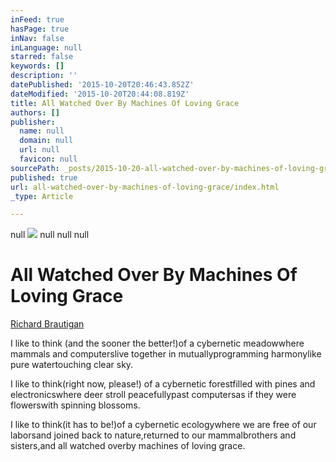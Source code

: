 ```yaml
---
inFeed: true
hasPage: true
inNav: false
inLanguage: null
starred: false
keywords: []
description: ''
datePublished: '2015-10-20T20:46:43.852Z'
dateModified: '2015-10-20T20:44:08.819Z'
title: All Watched Over By Machines Of Loving Grace
authors: []
publisher:
  name: null
  domain: null
  url: null
  favicon: null
sourcePath: _posts/2015-10-20-all-watched-over-by-machines-of-loving-grace.md
published: true
url: all-watched-over-by-machines-of-loving-grace/index.html
_type: Article

---
```

null
![](https://the-grid-user-content.s3-us-west-2.amazonaws.com/3a2800d1-f0f3-41ae-ac0d-7be5fceb958c.png)
null
null
null

# All Watched Over By Machines Of Loving Grace

[Richard Brautigan][0]

I like to think (and the sooner the better!)of a cybernetic meadowwhere mammals and computerslive together in mutuallyprogramming harmonylike pure watertouching clear sky. 

I like to think(right now, please!) of a cybernetic forestfilled with pines and electronicswhere deer stroll peacefullypast computersas if they were flowerswith spinning blossoms. 

I like to think(it has to be!)of a cybernetic ecologywhere we are free of our laborsand joined back to nature,returned to our mammalbrothers and sisters,and all watched overby machines of loving grace.

[0]: http://www.brautigan.net/machines.html